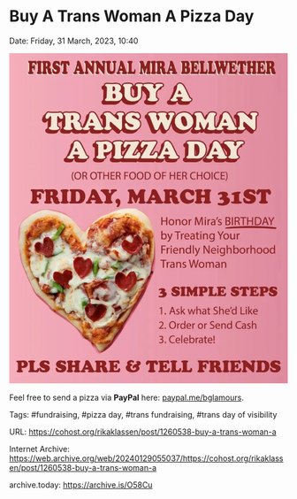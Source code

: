 # Buy A Trans Woman A Pizza Day

Date: Friday, 31 March, 2023, 10:40

![Pink poster  FIRST ANNUAL MIRA BELLWEATHER BUY A TRANS WOMAN A PIZZA DAY (OR OTHER FOOD OF HER CHOICE)  FRIDAY, MARCH 31ST  Honor Mira's BIRTHDAY (underlined) by Treating Your Friendly Neighborhood Trans Woman  3 SIMPLE STEPS  1. Ask what She'd Like  2. Order or Send Cash  3. Celebrate!  PLS SHARE & TELL FRIENDS  Picture of a heart-shaped pizza"](https://github.com/rikaklassen/Cohost/blob/bd156fa9f2b381230bde3d8ebe00b5bdeca6e90d/pictures/Fsj00fkWAAIZye2.webp)

Feel free to send a pizza via **PayPal** here: [paypal.me/bglamours](https://paypal.me/bglamours).

Tags: #fundraising, #pizza day, #trans fundraising, #trans day of visibility

URL: https://cohost.org/rikaklassen/post/1260538-buy-a-trans-woman-a

Internet Archive: https://web.archive.org/web/20240129055037/https://cohost.org/rikaklassen/post/1260538-buy-a-trans-woman-a

archive.today: https://archive.is/O58Cu

<!--
If you apperciate the blog post, please consider contributing to the puppy fund: https://www.paypal.me/bglamours.
-->
